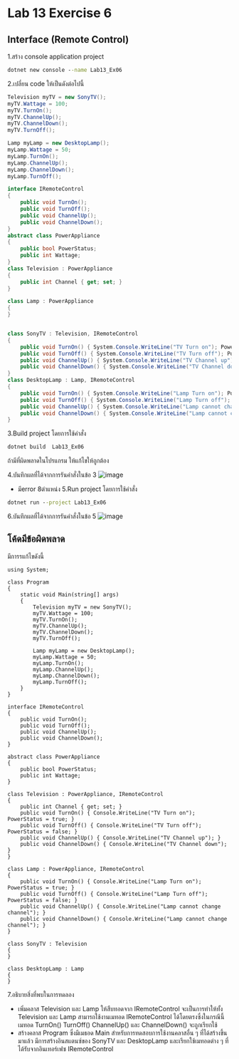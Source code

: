 # Lab 13 Exercise 6

## Interface (Remote Control)

1.สร้าง console application project

```cmd
dotnet new console --name Lab13_Ex06
```

2.เปลี่ยน code ให้เป็นดังต่อไปนี้

```cs
Television myTV = new SonyTV();
myTV.Wattage = 100;
myTV.TurnOn();
myTV.ChannelUp();
myTV.ChannelDown();
myTV.TurnOff();

Lamp myLamp = new DesktopLamp();
myLamp.Wattage = 50;
myLamp.TurnOn();
myLamp.ChannelUp();
myLamp.ChannelDown();
myLamp.TurnOff();

interface IRemoteControl
{
    public void TurnOn();
    public void TurnOff();
    public void ChannelUp();
    public void ChannelDown();
}
abstract class PowerAppliance
{
    public bool PowerStatus;
    public int Wattage;
}
class Television : PowerAppliance
{
    public int Channel { get; set; }
}

class Lamp : PowerAppliance
{
}


class SonyTV : Television, IRemoteControl
{
    public void TurnOn() { System.Console.WriteLine("TV Turn on"); PowerStatus = true; }
    public void TurnOff() { System.Console.WriteLine("TV Turn off"); PowerStatus = false; }
    public void ChannelUp() { System.Console.WriteLine("TV Channel up"); }
    public void ChannelDown() { System.Console.WriteLine("TV Channel down"); }
}
class DesktopLamp : Lamp, IRemoteControl
{
    public void TurnOn() { System.Console.WriteLine("Lamp Turn on"); PowerStatus = true; }
    public void TurnOff() { System.Console.WriteLine("Lamp Turn off"); PowerStatus = false; }
    public void ChannelUp() { System.Console.WriteLine("Lamp cannot change channel"); }
    public void ChannelDown() { System.Console.WriteLine("Lamp cannot change channel"); }
}
```

3.Build project โดยการใช้คำสั่ง

```cmd
dotnet build  Lab13_Ex06
```

ถ้ามีที่ผิดพลาดในโปรแกรม ให้แก้ไขให้ถูกต้อง

4.บันทึกผลที่ได้จากการรันคำสั่งในข้อ 3
![image](https://github.com/65030121natthamon/03376836-OOP-2566-Lab-13/assets/144195611/81d66ccb-1b4d-48bc-875b-90a5db3deaf1)
- มีerror 8ตำแหน่ง
5.Run project โดยการใช้คำสั่ง

```cmd
dotnet run --project Lab13_Ex06
```

6.บันทึกผลที่ได้จากการรันคำสั่งในข้อ 5
![image](https://github.com/65030121natthamon/03376836-OOP-2566-Lab-13/assets/144195611/d9829426-c254-4629-8e92-9afe21603c2f)

## โค้ดมีข้อผิดพลาด
มีการรแก้ไขดังนี้
```
using System;

class Program
{
    static void Main(string[] args)
    {
        Television myTV = new SonyTV();
        myTV.Wattage = 100;
        myTV.TurnOn();
        myTV.ChannelUp();
        myTV.ChannelDown();
        myTV.TurnOff();

        Lamp myLamp = new DesktopLamp();
        myLamp.Wattage = 50;
        myLamp.TurnOn();
        myLamp.ChannelUp();
        myLamp.ChannelDown();
        myLamp.TurnOff();
    }
}

interface IRemoteControl
{
    public void TurnOn();
    public void TurnOff();
    public void ChannelUp();
    public void ChannelDown();
}

abstract class PowerAppliance
{
    public bool PowerStatus;
    public int Wattage;
}

class Television : PowerAppliance, IRemoteControl
{
    public int Channel { get; set; }
    public void TurnOn() { Console.WriteLine("TV Turn on"); PowerStatus = true; }
    public void TurnOff() { Console.WriteLine("TV Turn off"); PowerStatus = false; }
    public void ChannelUp() { Console.WriteLine("TV Channel up"); }
    public void ChannelDown() { Console.WriteLine("TV Channel down"); }
}

class Lamp : PowerAppliance, IRemoteControl
{
    public void TurnOn() { Console.WriteLine("Lamp Turn on"); PowerStatus = true; }
    public void TurnOff() { Console.WriteLine("Lamp Turn off"); PowerStatus = false; }
    public void ChannelUp() { Console.WriteLine("Lamp cannot change channel"); }
    public void ChannelDown() { Console.WriteLine("Lamp cannot change channel"); }
}

class SonyTV : Television
{
}

class DesktopLamp : Lamp
{
}
```
7.อธิบายสิ่งที่พบในการทดลอง
- เพิ่มคลาส Television และ Lamp ให้สืบทอดจาก IRemoteControl จะเป็นการทำให้ทั้ง Television และ Lamp สามารถใช้งานเมทอด IRemoteControl ได้โดยตรงซึ่งในกรณีนี้เมทอด TurnOn() TurnOff() ChannelUp() และ ChannelDown() จะถูกเรียกใช้
- สร้างคลาส Program ซึ่งมีเมธอด Main สำหรับการทดสอบการใช้งานคลาสอื่น ๆ ที่ได้สร้างขึ้นมาแล้ว มีการสร้างอินสแตนซ์ของ SonyTV และ DesktopLamp และเรียกใช้เมทอดต่าง ๆ ที่ได้รับจากอินเทอร์เฟซ IRemoteControl 
